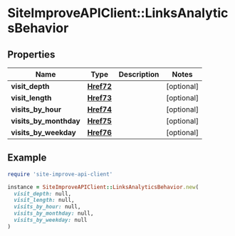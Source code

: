# SiteImproveAPIClient::LinksAnalyticsBehavior

## Properties

| Name | Type | Description | Notes |
| ---- | ---- | ----------- | ----- |
| **visit_depth** | [**Href72**](Href72.md) |  | [optional] |
| **visit_length** | [**Href73**](Href73.md) |  | [optional] |
| **visits_by_hour** | [**Href74**](Href74.md) |  | [optional] |
| **visits_by_monthday** | [**Href75**](Href75.md) |  | [optional] |
| **visits_by_weekday** | [**Href76**](Href76.md) |  | [optional] |

## Example

```ruby
require 'site-improve-api-client'

instance = SiteImproveAPIClient::LinksAnalyticsBehavior.new(
  visit_depth: null,
  visit_length: null,
  visits_by_hour: null,
  visits_by_monthday: null,
  visits_by_weekday: null
)
```

